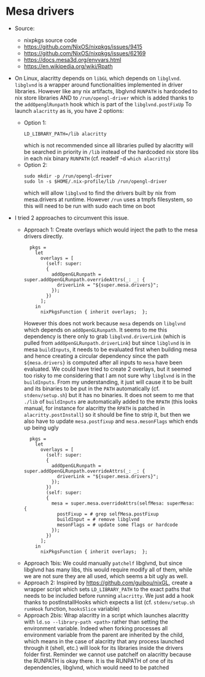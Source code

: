 # Mesa drivers

- Source:
  - nixpkgs source code
  - https://github.com/NixOS/nixpkgs/issues/9415
  - https://github.com/NixOS/nixpkgs/issues/62169
  - https://docs.mesa3d.org/envvars.html
  - https://en.wikipedia.org/wiki/Rpath

- On Linux, alacritty depends on `libGL` which depends on `libglvnd`.
  `libglvnd` is a wrapper around functionalities implemented in driver libraries.
  However like any nix artifacts, libglvnd `RUNPATH` is hardcoded to nix store
  libraries AND to `/run/opengl-driver` which is added thanks to the
  `addOpenglRunpath` hook which is part of the `libglvnd.postFixUp`
  To launch `alacritty` as is, you have 2 options:
  - Option 1:
    ```
    LD_LIBRARY_PATH=/lib alacritty
    ```
    which is not recommended since all libraries pulled by alacritty will be
    searched in priority in `/lib` instead of the hardcoded nix store libs in each
    nix binary `RUNPATH`
    (cf. readelf -d `which alacritty`)
  - Option 2:
    ```
    sudo mkdir -p /run/opengl-driver
    sudo ln -s $HOME/.nix-profile/lib /run/opengl-driver
    ```
    which will allow `libglvnd` to find the drivers built by nix from mesa.drivers
    at runtime.
    However `/run` uses a tmpfs filesystem, so this will need to be run with sudo
    each time on boot

- I tried 2 approaches to circumvent this issue.
  - Approach 1:
    Create overlays which would inject the path to the mesa drivers directly.
    ```
      pkgs =
        let
          overlays = [
            (self: super:
            {
              addOpenGLRunpath = super.addOpenGLRunpath.overrideAttrs(_: _: {
                driverLink = "${super.mesa.drivers}";
              });
            })
          ];
        in
          nixPkgsFunction { inherit overlays;  };
    ```
    However this does not work because `mesa` depends on `libglvnd` which depends on
    `addOpenGLRunpath`. It seems to me this dependency is there only to grab
    `libglvnd.driverLink` (which is pulled from `addOpenGLRunpath.driverLink`) but
    since `libglvnd` is in mesa  `buildInputs`, it needs to be evaluated first
    when building mesa and hence creating a circular dependency since the path
    `${mesa.drivers}` is computed after all inputs to `mesa` have been evaluated.
    We could have tried to create 2 overlays, but it seemed too risky to me
    considering that I am not sure why `libglvnd` is in the `buildInputs`. From my
    understanding, it just will cause it to be built and its binaries to be put in the `PATH` automatically (cf.
    `stdenv/setup.sh`) but it has no binaries. It does not seem to me that `./lib` of
    `buildInputs` are automatically added to the `RPATH` (this looks manual, for instance for
    alacritty the `RPATH` is patched in `alacritty.postInstall`) so it should be fine to strip it, but then we also have to
    update `mesa.postfixup` and `mesa.mesonFlags` which ends up being ugly
    ```
      pkgs =
        let
          overlays = [
            (self: super:
            {
              addOpenGLRunpath = super.addOpenGLRunpath.overrideAttrs(_: _: {
                driverLink = "${super.mesa.drivers}";
              });
            })
            (self: super:
            {
              mesa = super.mesa.overrideAttrs(selfMesa: superMesa: {
                postFixup = # grep selfMesa.postFixup
                buildInput = # remove libglvnd
                mesonFlags = # update some flags or hardcode
              });
            })
          ];
        in
          nixPkgsFunction { inherit overlays;  };
    ```
  - Approach 1bis:
    We could manually `patchelf` libglvnd, but since libglvnd has many libs, this would require modify all of them, while we are not sure they are all used, which seems a bit ugly as well.
  - Approach 2:
    Inspired by https://github.com/guibou/nixGL, create a wrapper script which
    sets `LD_LIBRARY_PATH` to the exact paths that needs to be included before running
    `alacritty`. We just add a hook thanks to postInstallHooks which expects a
    list (cf. `stdenv/setup.sh` `runHook` function, `hooksSlice` variable)
  - Approach 2bis:
    Wrap alacritty in a script which launches alacritty with `ld.so --library-path <path>` rather than setting the environment variable. Indeed when forking processes all environment variable from the parent are inherited by the child, which means in the case of alacritty that any process launched through it (shell, etc.) will look for its libraries inside the drivers folder first.
    Reminder we cannot use patchelf on alacritty because the RUNPATH is okay there. It is the RUNPATH of one of its dependencies, libglvnd, which would need to be patched
